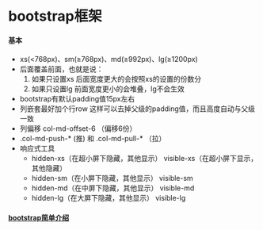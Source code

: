 # bootstrap框架
#### 基本
* xs(<768px)、sm(≥768px)、md(≥992px)、lg(≥1200px)
* 后面覆盖前面，也就是说：
	1. 如果只设置xs 后面宽度更大的会按照xs的设置的份数分
	2. 如果只设置lg 前面宽度更小的会堆叠，lg不会生效
* bootstrap有默认padding值15px左右
* 列嵌套最好加个行row 这样可以去掉父级的padding值，而且高度自动与父级一致
* 列偏移 col-md-offset-6		（偏移6份）
* .col-md-push-* (推) 和 .col-md-pull-* （拉）
* 响应式工具
	* hidden-xs（在超小屏下隐藏，其他显示）	visible-xs（在超小屏下显示，其他隐藏）
	* hidden-sm（在小屏下隐藏，其他显示） visible-sm
	* hidden-md（在中屏下隐藏，其他显示） visible-md
	* hidden-lg（在大屏下隐藏，其他显示） visible-lg
#### [bootstrap简单介绍](https://blog.csdn.net/vanliujian/article/details/106226397)
